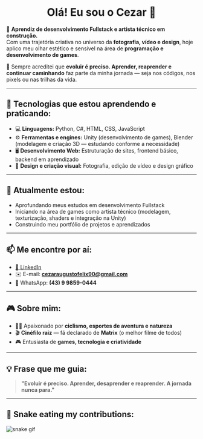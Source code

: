<h1 align="center">Olá! Eu sou o Cezar 👋</h1>

🎯 **Aprendiz de desenvolvimento Fullstack e artista técnico em construção.**  
Com uma trajetória criativa no universo da **fotografia, vídeo e design**, hoje aplico meu olhar estético e sensível na área de **programação e desenvolvimento de games**.

🧠 Sempre acreditei que **evoluir é preciso. Aprender, reaprender e continuar caminhando** faz parte da minha jornada — seja nos códigos, nos pixels ou nas trilhas da vida.

---

## 🚀 Tecnologias que estou aprendendo e praticando:

- 💻 **Linguagens:** Python, C#, HTML, CSS, JavaScript
- ⚙️ **Ferramentas e engines:** Unity (desenvolvimento de games), Blender (modelagem e criação 3D — estudando conforme a necessidade)
- 🖥️ **Desenvolvimento Web:** Estruturação de sites, frontend básico, backend em aprendizado
- 🎨 **Design e criação visual:** Fotografia, edição de vídeo e design gráfico

---

## 🌱 Atualmente estou:

- Aprofundando meus estudos em desenvolvimento Fullstack
- Iniciando na área de games como artista técnico (modelagem, texturização, shaders e integração na Unity)
- Construindo meu portfólio de projetos e aprendizados

---

## 📫 Me encontre por aí:

- [🔗 LinkedIn](https://www.linkedin.com/in/cezaraugustofelix/)
- ✉️ E-mail: **cezaraugustofelix90@gmail.com**
- 📱 WhatsApp: **(43) 9 9859-0444**

---

## 🎮 Sobre mim:

- 🚴‍♂️ Apaixonado por **ciclismo, esportes de aventura e natureza**
- 🎬 **Cinéfilo raiz** — fã declarado de **Matrix** (o melhor filme de todos)
- 🎮 Entusiasta de **games, tecnologia e criatividade**

---

## 💡 Frase que me guia:

> **"Evoluir é preciso. Aprender, desaprender e reaprender. A jornada nunca para."**  

---

## 🐍 Snake eating my contributions:

![snake gif](./assets/github-snake.svg)

